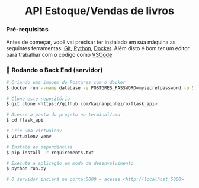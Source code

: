 <h1 align="center">API Estoque/Vendas de livros</h1>

### Pré-requisitos

Antes de começar, você vai precisar ter instalado em sua máquina as seguintes ferramentas:
[Git](https://git-scm.com), [Python](https://www.python.org/), [Docker](https://www.docker.com/).
Além disto é bom ter um editor para trabalhar com o código como [VSCode](https://code.visualstudio.com/)

### 🎲 Rodando o Back End (servidor)

```bash
# Criando uma imagem do Postgres com o docker
$ docker run --name database -e POSTGRES_PASSWORD=mysecretpassword -p 5432:5432 -d postgres

# Clone este repositório
$ git clone <https://github.com/kainanpinheiro/flask_api>

# Acesse a pasta do projeto no terminal/cmd
$ cd flask_api

# Crie uma virtualenv
$ virtualenv venv

# Instale as dependências
$ pip install -r requirements.txt

# Execute a aplicação em modo de desenvolvimento
$ python run.py

# O servidor inciará na porta:5000 - acesse <http://localhost:5000>
```
